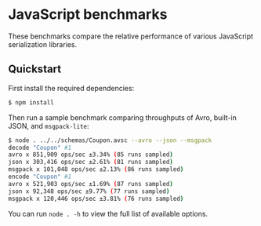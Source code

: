 # JavaScript benchmarks

These benchmarks compare the relative performance of various JavaScript
serialization libraries.

## Quickstart

First install the required dependencies:

```bash
$ npm install
```

Then run a sample benchmark comparing throughputs of Avro, built-in JSON, and
`msgpack-lite`:

```bash
$ node . ../../schemas/Coupon.avsc --avro --json --msgpack
decode "Coupon" #1
avro x 851,909 ops/sec ±3.34% (85 runs sampled)
json x 303,416 ops/sec ±2.61% (81 runs sampled)
msgpack x 101,048 ops/sec ±2.13% (86 runs sampled)
encode "Coupon" #1
avro x 521,903 ops/sec ±1.69% (87 runs sampled)
json x 92,348 ops/sec ±9.77% (77 runs sampled)
msgpack x 120,446 ops/sec ±3.81% (76 runs sampled)
```

You can run `node . -h` to view the full list of available options.
